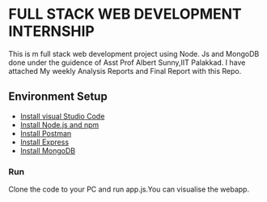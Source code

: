 # FULL STACK WEB DEVELOPMENT INTERNSHIP
This is m full stack web development project using Node. Js and MongoDB done under the guidence of Asst Prof Albert Sunny,IIT Palakkad.
I have attached My weekly Analysis Reports and Final Report with this Repo.
## Environment Setup
- [Install visual Studio Code](https://code.visualstudio.com/download)
- [Install Node.js and npm](https://nodejs.org/en/download/)
- [Install Postman](https://www.postman.com/downloads/)
- [Install Express](https://expressjs.com/en/starter/installing.html)
- [Install MongoDB](https://docs.mongodb.com/manual/installation)
### Run
Clone the code to your PC and run app.js.You can visualise the webapp.
